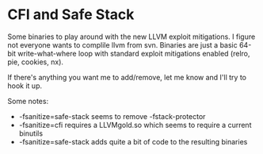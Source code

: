 # CFI and Safe Stack

Some binaries to play around with the new LLVM exploit mitigations. I figure not everyone wants to complile llvm from svn. Binaries are just a basic 64-bit write-what-where loop with standard exploit mitigations enabled (relro, pie, cookies, nx).

If there's anything you want me to add/remove, let me know and I'll try to hook it up.
 
Some notes:
* -fsanitize=safe-stack seems to remove -fstack-protector
* -fsanitize=cfi requires a LLVMgold.so which seems to require a current binutils
* -fsanitize=safe-stack adds quite a bit of code to the resulting binaries
